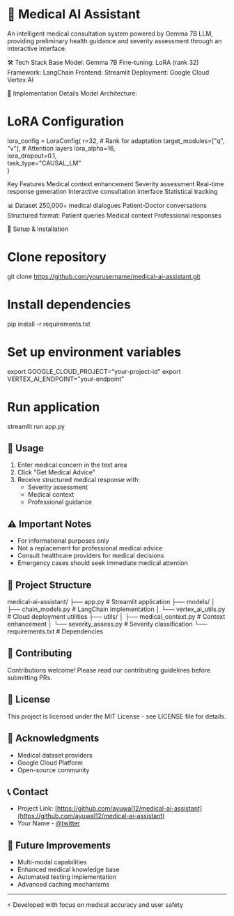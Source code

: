 
# 🏥 Medical AI Assistant
An intelligent medical consultation system powered by Gemma 7B LLM, providing preliminary health guidance and severity assessment through an interactive interface.


🛠️ Tech Stack
Base Model: Gemma 7B
Fine-tuning: LoRA (rank 32)
Framework: LangChain
Frontend: Streamlit
Deployment: Google Cloud Vertex AI


🔧 Implementation Details
Model Architecture:
# LoRA Configuration
lora_config = LoraConfig(
    r=32,                     # Rank for adaptation
    target_modules=["q", "v"], # Attention layers
    lora_alpha=16,            
    lora_dropout=0.1,         
    task_type="CAUSAL_LM"     
)


Key Features
Medical context enhancement
Severity assessment
Real-time response generation
Interactive consultation interface
Statistical tracking


📊 Dataset
250,000+ medical dialogues
Patient-Doctor conversations
Structured format:
Patient queries
Medical context
Professional responses


🚀 Setup & Installation
# Clone repository
git clone https://github.com/yourusername/medical-ai-assistant.git

# Install dependencies
pip install -r requirements.txt

# Set up environment variables
export GOOGLE_CLOUD_PROJECT="your-project-id"
export VERTEX_AI_ENDPOINT="your-endpoint"

# Run application
streamlit run app.py


## 📝 Usage
1. Enter medical concern in the text area
2. Click "Get Medical Advice"
3. Receive structured medical response with:
   - Severity assessment
   - Medical context
   - Professional guidance

## ⚠️ Important Notes
- For informational purposes only
- Not a replacement for professional medical advice
- Consult healthcare providers for medical decisions
- Emergency cases should seek immediate medical attention

## 🔄 Project Structure

medical-ai-assistant/
├── app.py                    # Streamlit application
├── models/
│   ├── chain_models.py       # LangChain implementation
│   └── vertex_ai_utils.py    # Cloud deployment utilities
├── utils/
│   ├── medical_context.py    # Context enhancement
│   └── severity_assess.py    # Severity classification
└── requirements.txt          # Dependencies



## 🤝 Contributing
Contributions welcome! Please read our contributing guidelines before submitting PRs.

## 📄 License
This project is licensed under the MIT License - see LICENSE file for details.

## 🙏 Acknowledgments
- Medical dataset providers
- Google Cloud Platform
- Open-source community

## 📞 Contact
- Project Link: [https://github.com/ayuwal12/medical-ai-assistant](https://github.com/ayuwal12/medical-ai-assistant)
- Your Name - [@twitter](https://twitter.com/ayuwal12)

## 🔮 Future Improvements
- Multi-modal capabilities
- Enhanced medical knowledge base
- Automated testing implementation
- Advanced caching mechanisms

---
⚡️ Developed with focus on medical accuracy and user safety
